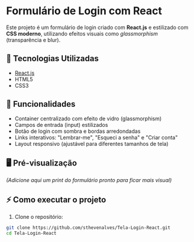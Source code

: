 # Formulário de Login com React

Este projeto é um formulário de login criado com **React.js** e estilizado com **CSS moderno**, utilizando efeitos visuais como *glassmorphism* (transparência e blur).

## 🚀 Tecnologias Utilizadas

- [React.js](https://reactjs.org/)
- HTML5
- CSS3

## 🎯 Funcionalidades

- Container centralizado com efeito de vidro (glassmorphism)
- Campos de entrada (input) estilizados
- Botão de login com sombra e bordas arredondadas
- Links interativos: "Lembrar-me", "Esqueci a senha" e "Criar conta"
- Layout responsivo (ajustável para diferentes tamanhos de tela)

## 🖥 Pré-visualização

*(Adicione aqui um print do formulário pronto para ficar mais visual)*

## ⚡ Como executar o projeto

1. Clone o repositório:

```bash 
git clone https://github.com/sthevenalves/Tela-Login-React.git
cd Tela-Login-React
